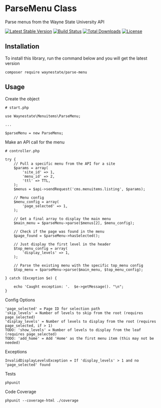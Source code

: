 ParseMenu Class
============

Parse menus from the Wayne State University API

[![Latest Stable Version](https://poser.pugx.org/waynestate/parse-menu/v/stable.svg)](https://packagist.org/packages/waynestate/parse-menu)
[![Build Status](https://travis-ci.org/waynestate/parse-menu.svg?branch=develop)](https://travis-ci.org/waynestate/parse-menu)
[![Total Downloads](https://poser.pugx.org/waynestate/parse-menu/downloads.svg)](https://packagist.org/packages/waynestate/parse-menu)
[![License](https://poser.pugx.org/waynestate/parse-menu/license.svg)](https://packagist.org/packages/waynestate/parse-menu)


Installation
------------

To install this library, run the command below and you will get the latest version

    composer require waynestate/parse-menu
    
Usage
------------

Create the object

    # start.php

    use Waynestate\Menuitems\ParseMenu;

    ...

    $parseMenu = new ParseMenu;

Make an API call for the menu

    # controller.php

    try {
        // Pull a specific menu from the API for a site
        $params = array(
            'site_id' => 1,
            'menu_id' => 2,
            'ttl' => TTL,
        );
        $menus = $api->sendRequest('cms.menuitems.listing', $params);

        // Menu config
        $menu_config = array(
            'page_selected' => 1,
        );

        // Get a final array to display the main menu
        $main_menu = $parseMenu->parse($menus[2], $menu_config);
        
        // Check if the page was found in the menu
        $page_found = $parseMenu->hasSelected();

        // Just display the first level in the header
        $top_menu_config = array(
            'display_levels' => 1,
        );

        // Parse the existing menu with the specific top_menu config
        $top_menu = $parseMenu->parse($main_menu, $top_menu_config);

    } catch (Exception $e) {

        echo 'Caught exception: '.  $e->getMessage(). "\n";
    }

Config Options

    'page_selected' = Page ID for selection path
    'skip_levels' = Number of levels to skip from the root (requires page_selected)
    'display_levels' = Number of levels to display from the root (requires page_selected, if > 1)
    TODO: 'show_levels' = Number of levels to display from the leaf (requires page_selected)
    TODO: 'add_home' = Add 'Home' as the first menu item (this may not be needed)

Exceptions

    InvalidDisplayLevelsException = If 'display_levels' > 1 and no 'page_selected' found

Tests

    phpunit

Code Coverage

    phpunit --coverage-html ./coverage
